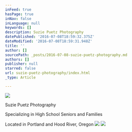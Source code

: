 ```yaml
---
inFeed: true
hasPage: true
inNav: false
inLanguage: null
keywords: []
description: Suzie Puetz Photography
datePublished: '2016-07-08T18:59:32.375Z'
dateModified: '2016-07-08T18:59:31.948Z'
title: ''
author: []
sourcePath: _posts/2016-07-08-suzie-puetz-photography.md
authors: []
publisher: null
starred: false
url: suzie-puetz-photography/index.html
_type: Article

---
```

![](https://the-grid-user-content.s3-us-west-2.amazonaws.com/e246adbb-5fc7-4fd8-84d2-afd9fb22dffc.jpg)

Suzie Puetz Photography

Specializing in High School Seniors and Families

Located in Portland and Hood River, Oregon
![](https://the-grid-user-content.s3-us-west-2.amazonaws.com/62417466-8054-4d40-ad8d-cac8d6b7d89d.jpg)
![](https://the-grid-user-content.s3-us-west-2.amazonaws.com/e039b9c6-adb5-4e49-a7aa-8cf114cd513d.jpg)